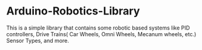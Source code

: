 # Arduino-Robotics-Library
This is a simple library that contains some robotic based systems like PID controllers, Drive Trains( Car Wheels, Omni Wheels, Mecanum wheels, etc.) Sensor Types, and more.
